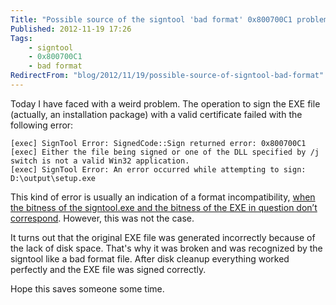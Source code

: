 ```yaml
---
Title: "Possible source of the signtool 'bad format' 0x800700C1 problem"
Published: 2012-11-19 17:26
Tags:
    - signtool
    - 0x800700C1
    - bad format
RedirectFrom: "blog/2012/11/19/possible-source-of-signtool-bad-format"
---
```


Today I have faced with a weird problem. The operation to sign the EXE file (actually, an installation package) with a valid certificate failed with the following error:

```LOG
[exec] SignTool Error: SignedCode::Sign returned error: 0x800700C1
[exec] Either the file being signed or one of the DLL specified by /j switch is not a valid Win32 application.
[exec] SignTool Error: An error occurred while attempting to sign: D:\output\setup.exe
```

This kind of error is usually an indication of a format incompatibility, [when the bitness of the signtool.exe and the bitness of the EXE in question don’t correspond](http://technet.microsoft.com/en-us/library/cc782541(WS.10).aspx). However, this was not the case.

It turns out that the original EXE file was generated incorrectly because of the lack of disk space. That's why it was broken and was recognized by the signtool like a bad format file. After disk cleanup everything worked perfectly and the EXE file was signed correctly.

Hope this saves someone some time.
